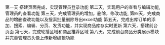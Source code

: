 第一天 搭建页面完成，实现管理员登录功能
第二天，实现用户的查看与编辑功能,管理员的查看功能
第三天，完成管理员的增加，删除，修改功能,
第四天，完成商品的增删查改功能以及搜索批量删除导出excel功能
第五天，完成出库订单的添加、搜索、编辑、分页、发货功能，并实现商品库存实时更新
第六天，搭建前台页面
第七天，完成轮播区域和商品推荐区域
第八天，完成前台商品分类展示模块并完善管理员头像上传新增编辑功能


